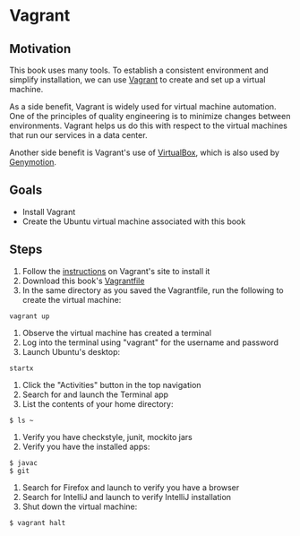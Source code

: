 # Vagrant

## Motivation

This book uses many tools. To establish a consistent environment and simplify installation, we can use [Vagrant](https://www.vagrantup.com) to create and set up a virtual machine.

As a side benefit, Vagrant is widely used for virtual machine automation. One of the principles of quality engineering is to minimize changes between environments. Vagrant helps us do this with respect to the virtual machines that run our services in a data center.

Another side benefit is Vagrant's use of [VirtualBox](https://www.virtualbox.org/), which is also used by [Genymotion](https://www.genymotion.com).


## Goals

* Install Vagrant
* Create the Ubuntu virtual machine associated with this book


## Steps

1. Follow the [instructions](http://docs.vagrantup.com/v2/getting-started/index.html) on Vagrant's site to install it
1. Download this book's [Vagrantfile](../Vagrantfile)
1. In the same directory as you saved the Vagrantfile, run the following to create the virtual machine:
```
vagrant up
```
1. Observe the virtual machine has created a terminal
1. Log into the terminal using "vagrant" for the username and password
1. Launch Ubuntu's desktop:
```
startx
```
1. Click the "Activities" button in the top navigation
1. Search for and launch the Terminal app
1. List the contents of your home directory:
```
$ ls ~
```
1. Verify you have checkstyle, junit, mockito jars
1. Verify you have the installed apps:
```
$ javac
$ git
```
1. Search for Firefox and launch to verify you have a browser
1. Search for IntelliJ and launch to verify IntelliJ installation
1. Shut down the virtual machine:
```
$ vagrant halt
```




